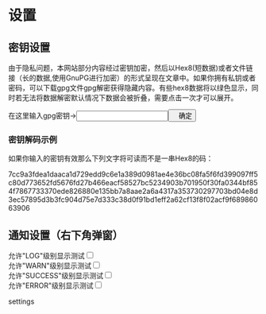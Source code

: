 # 设置

## 密钥设置
<p class='hl ins'>由于隐私问题，本网站部分内容经过密钥加密，然后以Hex8(短数据)或者文件链接（长的数据,使用GnuPG进行加密）的形式呈现在文章中。如果你拥有私钥或者密码，可以下载gpg文件gpg解密获得隐藏内容。有些hex8数据将以绿色显示，同时若无法将数据解密默认情况下数据会被折叠，需要点击一次才可以展开。</p>

在这里输入gpg密钥-><input id='gpg_key' class='ip' type='password' /><button style='text-indent:1em;' onclick='confirmGPG();narn("success","密钥更新成功",1000,"密钥设置");initGPG();'>确定</button>

### 密钥解码示例
<p class='hl'>如果你输入的密钥有效那么下列文字将可读而不是一串Hex8的码：</p>
<span class='encrypt'>7cc9a3fdea1daaca1d729edd9c6e1a389d0981ae4e36bc08fa5f6fd399097ff5c80d773652fd5676fd27b466eacf58527bc5234903b701950f30fa0344bf854f7867733370ede826880e135bb7a8aae2a6a4317a353730297703bd04e8d3ec57895d3b3fc904d75e7d333c38d0f91bd1eff2a62cf13f8f02acf9f68986063906</span>

## 通知设置（右下角弹窗）
允许"LOG"级别显示<span style='cursor:pointer;' class='ps' onclick='narn("log","测试")'>测试</span><span><input id='sw_log' class="switch switch-anim" onchange="var fn = function(){narn('success','设置成功');};localStorage.disAllowLog = !checkSwitch(this,fn,fn)" type="checkbox" /></span>
<br>
允许"WARN"级别显示<span style='cursor:pointer;' class='ps' onclick='narn("warn","测试")'>测试</span><span><input id='sw_war' class="switch switch-anim" onchange="var fn = function(){narn('success','设置成功');};localStorage.disAllowWarn = !checkSwitch(this,fn,fn)" type="checkbox" /></span>
<br>
允许"SUCCESS"级别显示<span style='cursor:pointer;' class='ps' onclick='narn("success","测试")'>测试</span><span><input id='sw_suc' class="switch switch-anim" onchange="var fn = function(){narn('success','设置成功');};localStorage.disAllowSuc = !checkSwitch(this,fn,fn)" type="checkbox" /></span>
<br>
允许"ERROR"级别显示<span style='cursor:pointer;' class='ps' onclick='narn("error","测试")'>测试</span><span><input id='sw_err' class="switch switch-anim" onchange="var fn = function(){narn('success','设置成功');};localStorage.disAllowErr = !checkSwitch(this,fn,fn)" type="checkbox" /></span>
<br>

<div id='page_id'>settings</div>